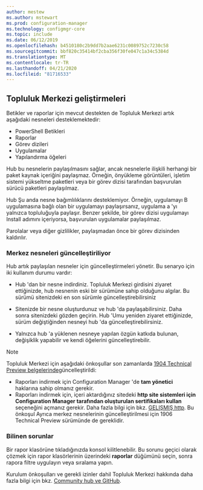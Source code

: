 ```yaml
---
author: mestew
ms.author: mstewart
ms.prod: configuration-manager
ms.technology: configmgr-core
ms.topic: include
ms.date: 06/12/2019
ms.openlocfilehash: b4510180c2b9dd7b2aae6231c0089752c7230c58
ms.sourcegitcommit: bbf820c35414bf2cba356f30fe047c1a34c5384d
ms.translationtype: MT
ms.contentlocale: tr-TR
ms.lasthandoff: 04/21/2020
ms.locfileid: "81716533"
---
```

## <a name="improvements-to-community-hub"></a><a name="bkmk_hub"></a>Topluluk Merkezi geliştirmeleri

<!--4224401 & 3555935-->

Betikler ve raporlar için mevcut destekten de Topluluk Merkezi artık aşağıdaki nesneleri desteklemektedir:  

- PowerShell Betikleri
- Raporlar
- Görev dizileri
- Uygulamalar
- Yapılandırma öğeleri  

Hub bu nesnelerin paylaşılmasını sağlar, ancak nesnelerle ilişkili herhangi bir paket kaynak içeriğini paylaşmaz. Örneğin, önyükleme görüntüleri, işletim sistemi yükseltme paketleri veya bir görev dizisi tarafından başvurulan sürücü paketleri paylaşılmaz.

Hub Şu anda nesne bağımlılıklarını desteklemiyor. Örneğin, uygulamayı B uygulamasına bağlı olan bir uygulamayı paylaşırsanız, uygulama a 'yı yalnızca topluluğuyla paylaşır. Benzer şekilde, bir görev dizisi uygulamayı Install adımını içeriyorsa, başvurulan uygulamalar paylaşılmaz.

Parolalar veya diğer gizlilikler, paylaşmadan önce bir görev dizisinden kaldırılır.

### <a name="updating-hub-objects"></a>Merkez nesneleri güncelleştiriliyor

Hub artık paylaşılan nesneler için güncelleştirmeleri yönetir. Bu senaryo için iki kullanım durumu vardır:

- Hub 'dan bir nesne indirdiniz. Topluluk Merkezi girdisini ziyaret ettiğinizde, hub nesnenin eski bir sürümüne sahip olduğunu algılar. Bu sürümü sitenizdeki en son sürümle güncelleştirebilirsiniz

- Sitenizde bir nesne oluşturdunuz ve hub 'da paylaşabilirsiniz. Daha sonra sitenizdeki gözden geçirin. Hub 'Umu yeniden ziyaret ettiğinizde, sürüm değiştiğinden nesneyi hub 'da güncelleştirebilirsiniz.

- Yalnızca hub 'a yüklenen nesneye yapılan özgün katkıda bulunan, değişiklik yapabilir ve kendi öğelerini güncelleştirebilir.

> [!NOTE]
> Topluluk Merkezi için aşağıdaki önkoşullar son zamanlarda [1904 Technical Preview belgelerinde](../../technical-preview-1904.md#community-hub-and-github)güncelleştirildi:
> - Raporları indirmek için Configuration Manager 'de **tam yönetici** haklarına sahip olmanız gerekir.
> - Raporları indirmek için, içeri aktardığınız sitedeki **http site sistemleri için Configuration Manager tarafından oluşturulan sertifikaları kullan** seçeneğini açmanız gerekir. Daha fazla bilgi için bkz. [GELIŞMIŞ http](../../../../plan-design/hierarchy/enhanced-http.md). Bu önkoşul Ayrıca merkez nesnelerinin güncelleştirilmesi için 1906 Technical Preview sürümünde de gereklidir.

### <a name="known-issues"></a>Bilinen sorunlar

Bir rapor klasörüne tıkladığınızda konsol kilitlenebilir. Bu sorunu geçici olarak çözmek için rapor klasörlerinin üzerindeki **raporlar** düğümünü seçin, sonra rapora filtre uygulayın veya sıralama yapın.

Kurulum önkoşulları ve gerekli izinler dahil Topluluk Merkezi hakkında daha fazla bilgi için bkz. [Community hub ve GitHub](../../technical-preview-1904.md#community-hub-and-github). 

